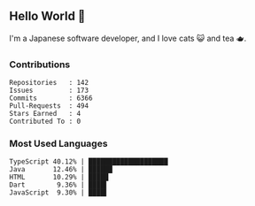 ## Hello World 👋

I'm a Japanese software developer, and I love cats 😺 and tea 🫖.

### Contributions

    Repositories   : 142
    Issues         : 173
    Commits        : 6366
    Pull-Requests  : 494
    Stars Earned   : 4
    Contributed To : 0

### Most Used Languages

    TypeScript 40.12% | ████████████████████
    Java       12.46% | ██████
    HTML       10.29% | █████
    Dart        9.36% | ████▌
    JavaScript  9.30% | ████▌
